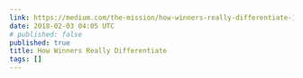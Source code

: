 ```yaml
---
link: https://medium.com/the-mission/how-winners-really-differentiate-160caa68ed68
date: 2018-02-03 04:05 UTC
# published: false
published: true
title: How Winners Really Differentiate
tags: []
---
```



